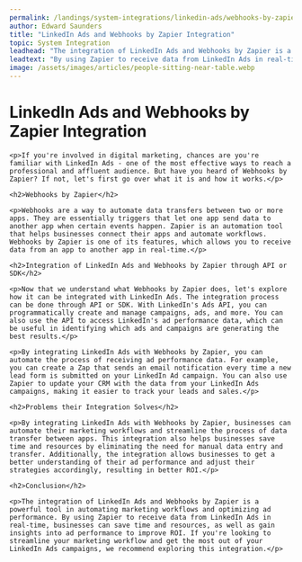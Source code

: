 ```yaml
---
permalink: /landings/system-integrations/linkedin-ads/webhooks-by-zapier
author: Edward Saunders
title: "LinkedIn Ads and Webhooks by Zapier Integration"
topic: System Integration
leadhead: "The integration of LinkedIn Ads and Webhooks by Zapier is a powerful tool in automating marketing workflows and optimizing ad performance"
leadtext: "By using Zapier to receive data from LinkedIn Ads in real-time, businesses can save time and resources, as well as gain insights into ad performance to improve ROI. If you're looking to streamline your marketing workflow and get the most out of your LinkedIn Ads campaigns, we recommend exploring this integration."
image: /assets/images/articles/people-sitting-near-table.webp
---
```

<div class="arttext">    <h1>LinkedIn Ads and Webhooks by Zapier Integration</h1>
    
    <p>If you're involved in digital marketing, chances are you're familiar with LinkedIn Ads - one of the most effective ways to reach a professional and affluent audience. But have you heard of Webhooks by Zapier? If not, let's first go over what it is and how it works.</p>

    <h2>Webhooks by Zapier</h2>
    
    <p>Webhooks are a way to automate data transfers between two or more apps. They are essentially triggers that let one app send data to another app when certain events happen. Zapier is an automation tool that helps businesses connect their apps and automate workflows. Webhooks by Zapier is one of its features, which allows you to receive data from an app to another app in real-time.</p>

    <h2>Integration of LinkedIn Ads and Webhooks by Zapier through API or SDK</h2>
    
    <p>Now that we understand what Webhooks by Zapier does, let's explore how it can be integrated with LinkedIn Ads. The integration process can be done through API or SDK. With LinkedIn's Ads API, you can programmatically create and manage campaigns, ads, and more. You can also use the API to access LinkedIn's ad performance data, which can be useful in identifying which ads and campaigns are generating the best results.</p>
    
    <p>By integrating LinkedIn Ads with Webhooks by Zapier, you can automate the process of receiving ad performance data. For example, you can create a Zap that sends an email notification every time a new lead form is submitted on your LinkedIn Ad campaign. You can also use Zapier to update your CRM with the data from your LinkedIn Ads campaigns, making it easier to track your leads and sales.</p>

    <h2>Problems their Integration Solves</h2>
    
    <p>By integrating LinkedIn Ads with Webhooks by Zapier, businesses can automate their marketing workflows and streamline the process of data transfer between apps. This integration also helps businesses save time and resources by eliminating the need for manual data entry and transfer. Additionally, the integration allows businesses to get a better understanding of their ad performance and adjust their strategies accordingly, resulting in better ROI.</p>

    <h2>Conclusion</h2>
    
    <p>The integration of LinkedIn Ads and Webhooks by Zapier is a powerful tool in automating marketing workflows and optimizing ad performance. By using Zapier to receive data from LinkedIn Ads in real-time, businesses can save time and resources, as well as gain insights into ad performance to improve ROI. If you're looking to streamline your marketing workflow and get the most out of your LinkedIn Ads campaigns, we recommend exploring this integration.</p>
</div>